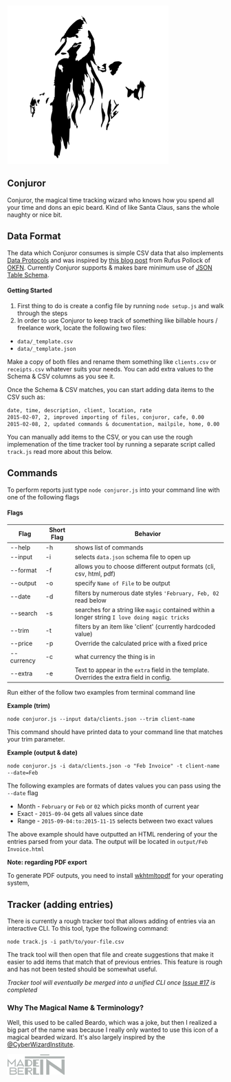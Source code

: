 ![The Magical Conjuror](images/bearded-wizard.png)

Conjuror
---

Conjuror, the magical time tracking wizard who knows how you spend all your time and dons an epic beard. Kind of like Santa Claus, sans the whole naughty or nice bit.

## Data Format

The data which Conjuror consumes is simple CSV data that also implements [Data Protocols](http://dataprotocols.org) and was inspired by [this blog post](http://blog.okfn.org/2013/07/02/git-and-github-for-data/) from Rufus Pollock of [OKFN](http://okfn.org). Currently Conjuror supports & makes bare minimum use of [JSON Table Schema](http://dataprotocols.org/json-table-schema/).

#### Getting Started

1. First thing to do is create a config file by running `node setup.js` and walk through the steps
2. In order to use Conjuror to keep track of something like billable hours / freelance work, locate the following two files:

* `data/_template.csv`
* `data/_template.json`

Make a copy of both files and rename them something like `clients.csv` or `receipts.csv` whatever suits your needs. You can add extra values to the Schema & CSV columns as you see it.

Once the Schema & CSV matches, you can start adding data items to the CSV such as:

```
date, time, description, client, location, rate
2015-02-07, 2, improved importing of files, conjuror, cafe, 0.00
2015-02-08, 2, updated commands & documentation, mailpile, home, 0.00
```

You can manually add items to the CSV, or you can use the rough implemenation of the time tracker tool by running a separate script called `track.js` read more about this below.

## Commands

To perform reports just type `node conjuror.js` into your command line with one of the following flags

#### Flags

Flag | Short Flag | Behavior
------------ | ------------- | -------------
--help | -h | shows list of commands
--input | -i | selects `data.json` schema file to open up
--format | -f | allows you to choose different output formats (cli, csv, html, pdf)
--output | -o | specify `Name of File` to be output
--date | -d | filters by numerous date styles `'February, Feb, 02` read below
--search | -s | searches for a string like `magic` contained within a longer string `I love doing magic tricks`
--trim | -t | filters by an item like 'client' (currently hardcoded value)
--price | -p | Override the calculated price with a fixed price
--currency | -c | what currency the thing is in
--extra | -e | Text to appear in the `extra` field in the template. Overrides the extra field in config.

Run either of the follow two examples from terminal command line

**Example (trim)**

```
node conjuror.js --input data/clients.json --trim client-name
```

This command should have printed data to your command line that matches your trim parameter.

**Example (output & date)**

```
node conjuror.js -i data/clients.json -o "Feb Invoice" -t client-name --date=Feb
```

The following examples are formats of dates values you can pass using the `--date` flag

- Month - `February` or `Feb` or `02` which picks month of current year
- Exact - `2015-09-04` gets all values since date
- Range - `2015-09-04:to:2015-11-15` selects between two exact values


The above example should have outputted an HTML rendering of your the entries parsed from your data. The output will be located in `output/Feb Invoice.html`

**Note: regarding PDF export**

To generate PDF outputs, you need to install [wkhtmltopdf](http://wkhtmltopdf.org/downloads.html) for your operating system,


Tracker (adding entries)
---

There is currently a rough tracker tool that allows adding of entries via an interactive CLI. To this tool, type the following command:

```
node track.js -i path/to/your-file.csv
```

The track tool will then open that file and create suggestions that make it easier to add items that match that of previous entries. This feature is rough and has not been tested should be somewhat useful.

*Tracker tool will eventually be merged into a unified CLI once [Issue #17](https://github.com/bnvk/Conjuror/issues/17) is completed*

### Why The Magical Name & Terminology?

Well, this used to be called Beardo, which was a joke, but then I realized a big part of the name was because I really only wanted to use this icon of a magical bearded wizard. It's also largely inspired by the [@CyberWizardInstitute](https://github.com/CyberWizardInstitute).

![Made in Berlin](images/Made-in-Berlin.png)
